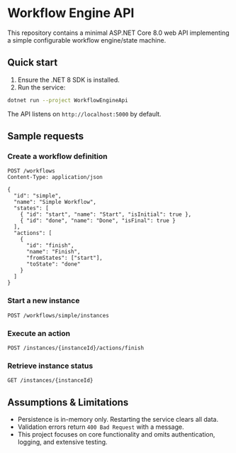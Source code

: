 # Workflow Engine API

This repository contains a minimal ASP.NET Core 8.0 web API implementing a simple configurable workflow engine/state machine.

## Quick start

1. Ensure the .NET 8 SDK is installed.
2. Run the service:

```bash
dotnet run --project WorkflowEngineApi
```

The API listens on `http://localhost:5000` by default.

## Sample requests

### Create a workflow definition

```http
POST /workflows
Content-Type: application/json

{
  "id": "simple",
  "name": "Simple Workflow",
  "states": [
    { "id": "start", "name": "Start", "isInitial": true },
    { "id": "done", "name": "Done", "isFinal": true }
  ],
  "actions": [
    {
      "id": "finish",
      "name": "Finish",
      "fromStates": ["start"],
      "toState": "done"
    }
  ]
}
```

### Start a new instance

```http
POST /workflows/simple/instances
```

### Execute an action

```http
POST /instances/{instanceId}/actions/finish
```

### Retrieve instance status

```http
GET /instances/{instanceId}
```

## Assumptions & Limitations

- Persistence is in-memory only. Restarting the service clears all data.
- Validation errors return `400 Bad Request` with a message.
- This project focuses on core functionality and omits authentication, logging, and extensive testing.
